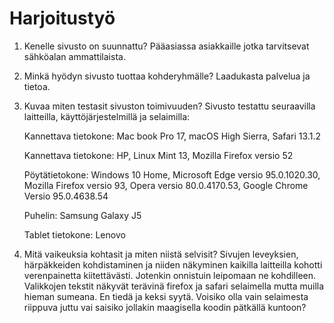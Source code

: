# Harjoitustyö

1. Kenelle sivusto on suunnattu?
Pääasiassa asiakkaille jotka tarvitsevat sähköalan ammattilaista.

2. Minkä hyödyn sivusto tuottaa kohderyhmälle?
Laadukasta palvelua ja tietoa.

3. Kuvaa miten testasit sivuston toimivuuden?
Sivusto testattu seuraavilla laitteilla, käyttöjärjestelmillä ja selaimilla:

    Kannettava tietokone: Mac book Pro 17,
    macOS High Sierra,
    Safari 13.1.2

    Kannettava tietokone: HP, 
    Linux Mint 13, 
    Mozilla Firefox versio 52

    Pöytätietokone:
    Windows 10 Home,
    Microsoft Edge versio 95.0.1020.30,
    Mozilla Firefox versio 93,
    Opera versio 80.0.4170.53,
    Google Chrome 
    Versio 95.0.4638.54

    Puhelin: Samsung Galaxy J5 
    
    Tablet tietokone: Lenovo

4. Mitä vaikeuksia kohtasit ja miten niistä selvisit?
Sivujen leveyksien, härpäkkeiden kohdistaminen ja niiden näkyminen kaikilla laitteilla kohotti verenpainetta kiitettävästi.
Jotenkin onnistuin leipomaan ne kohdilleen. Valikkojen tekstit näkyvät terävinä firefox ja safari selaimella mutta muilla hieman sumeana.
En tiedä ja keksi syytä. Voisiko olla vain selaimesta riippuva juttu vai saisiko jollakin maagisella koodin pätkällä kuntoon?
 

